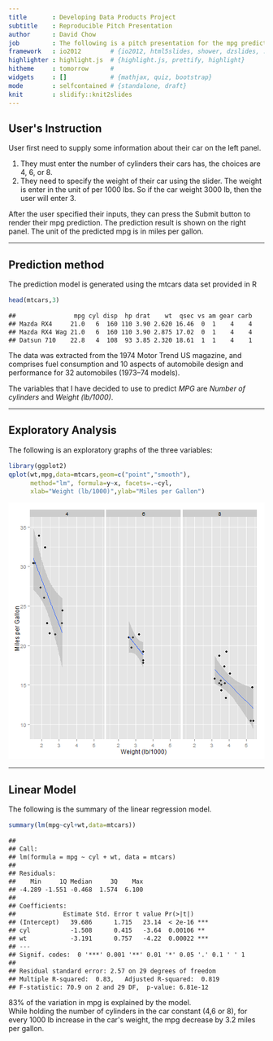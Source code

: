 ```yaml
---
title       : Developing Data Products Project 
subtitle    : Reproducible Pitch Presentation 
author      : David Chow
job         : The following is a pitch presentation for the mpg predictition application. 
framework   : io2012        # {io2012, html5slides, shower, dzslides, ...}
highlighter : highlight.js  # {highlight.js, prettify, highlight}
hitheme     : tomorrow      # 
widgets     : []            # {mathjax, quiz, bootstrap}
mode        : selfcontained # {standalone, draft}
knit        : slidify::knit2slides
---
```


## User's Instruction

User first need to supply some information about their car on the left panel.      
1. They must enter the number of cylinders their cars has, the choices are 4, 6, or 8.       
2. They need to specify the weight of their car using the slider. The weight is enter in the unit of per 1000 lbs. So if the car weight 3000 lb, then the user will enter 3.     
      
After the user specified their inputs, they can press the Submit button to render their mpg prediction. The prediction result is shown on the right panel. The unit of the predicted mpg is in miles per gallon.

---

## Prediction method

The prediction model is generated using the mtcars data set provided in R    

```r
head(mtcars,3)
```

```
##                mpg cyl disp  hp drat    wt  qsec vs am gear carb
## Mazda RX4     21.0   6  160 110 3.90 2.620 16.46  0  1    4    4
## Mazda RX4 Wag 21.0   6  160 110 3.90 2.875 17.02  0  1    4    4
## Datsun 710    22.8   4  108  93 3.85 2.320 18.61  1  1    4    1
```

The data was extracted from the 1974 Motor Trend US magazine, and comprises fuel consumption and 10 aspects of automobile design and performance for 32 automobiles (1973–74 models).  

The variables that I have decided to use to predict *MPG* are *Number of cylinders* and *Weight (lb/1000)*.   

---

## Exploratory Analysis

The following is an exploratory graphs of the three variables:

```r
library(ggplot2)
qplot(wt,mpg,data=mtcars,geom=c("point","smooth"),
      method="lm", formula=y~x, facets=.~cyl,
      xlab="Weight (lb/1000)",ylab="Miles per Gallon")
```

![plot of chunk ggplot](assets/fig/ggplot.png) 


---

## Linear Model

The following is the summary of the linear regression model.   

```r
summary(lm(mpg~cyl+wt,data=mtcars))
```

```
## 
## Call:
## lm(formula = mpg ~ cyl + wt, data = mtcars)
## 
## Residuals:
##    Min     1Q Median     3Q    Max 
## -4.289 -1.551 -0.468  1.574  6.100 
## 
## Coefficients:
##             Estimate Std. Error t value Pr(>|t|)    
## (Intercept)   39.686      1.715   23.14  < 2e-16 ***
## cyl           -1.508      0.415   -3.64  0.00106 ** 
## wt            -3.191      0.757   -4.22  0.00022 ***
## ---
## Signif. codes:  0 '***' 0.001 '**' 0.01 '*' 0.05 '.' 0.1 ' ' 1
## 
## Residual standard error: 2.57 on 29 degrees of freedom
## Multiple R-squared:  0.83,	Adjusted R-squared:  0.819 
## F-statistic: 70.9 on 2 and 29 DF,  p-value: 6.81e-12
```

83% of the variation in mpg is explained by the model.    
While holding the number of cylinders in the car constant (4,6 or 8), for every 1000 lb increase in the car's weight, the mpg decrease by 3.2 miles per gallon.          



